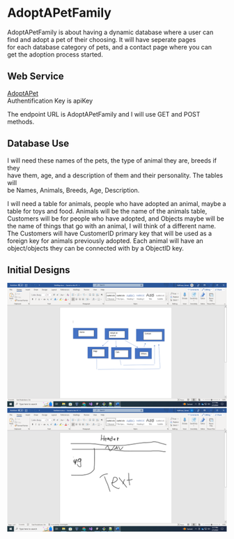 AdoptAPetFamily
===============

AdoptAPetFamily is about having a dynamic database where a user can  
find and adopt a pet of their choosing. It will have seperate pages  
for each database category of pets, and a contact page where you can  
get the adoption process started.  
  
Web Service  
-----------   
[AdoptAPet](https://www.adoptapet.com/public/apis/pet_list.html)  
Authentification Key is apiKey  
  
The endpoint URL is AdoptAPetFamily and I will use GET and POST methods.  
  
Database Use
------------
I will need these names of the pets, the type of animal they are, breeds if they  
have them, age, and a description of them and their personality. The tables will  
be Names, Animals, Breeds, Age, Description.  

I will need a table for animals, people who have adopted an animal, maybe a table for  toys and food. Animals will be the name of the animals table, Customers will be for  people who have adopted, and Objects maybe will be the name of things that go with an  animal, I will think of a different name. The Customers will have CustomerID primary key that will be used as a foreign key for animals previously adopted. Each animal will have an object/objects they can be connected with by a ObjectID key.  
  
Initial Designs
---------------
![Site Map](../docs/SiteMap.png)  
![Site Sketch](../docs/SiteSketch.png)  
